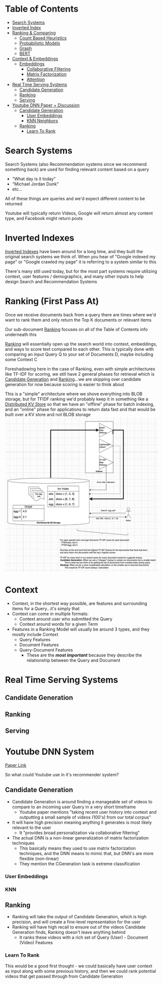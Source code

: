 # Table of Contents
- [Search Systems](#search-systems)
- [Inverted Index](#inverted-indexes)
- [Ranking & Comparing](RANKING.md#ranking-first-pass-at)
    - [Count Based Heuristics](RANKING.md#count-based-heuristics)
    - [Probabilistic Models](RANKING.md#probabilistic-models)
    - [Graph](RANKING.md#graph)
    - [BERT](RANKING.md#bert)
- [Context & Embeddings](#context)
    - [Embeddings](EMBEDDINGS.md#embeddings)
        - [Collaborative Filtering](EMBEDDINGS.md#collaborative-filtering)
        - [Matrix Factorization](EMBEDDINGS.md#matrix-factorization)
        - [Attention](EMBEDDINGS.md#attention)
- [Real Time Serving Systems](#real-time-serving-systems)
    - [Candidate Generation](#candidate-generation)
    - [Ranking](#ranking)
    - [Serving](#serving)
- [Youtube DNN Paper + Discussion](#youtube-dnn-system)
    - [Candidate Generation](#candidate-generation-1)
        - [User Embeddings](#user-embeddings-1)
        - [KNN Neighbors](#knn)
    - [Ranking](#ranking-1)
        - [Learn To Rank](#learn-to-rank)
# Search Systems
Search Systems (also Recommendation systems since we recommend something back) are used for finding relevant content based on a query

- "What day is it today"
- "Michael Jordan Dunk"
- etc...

All of these things are queries and we'd expect different content to be returned

Youtube will typically return Videos, Google will return almost any content type, and Facebook might return posts

# Inverted Indexes
[Inverted Indexes](INVERTED_INDEX.md) have been around for a long time, and they built the original search systems we think of. When you hear of "Google indexed my page" or "Google crawled my page" it is referring to a system similar to this

There's many still used today, but for the most part systems require utilizing context, user features / demographics, and many other inputs to help design Search and Recommendation Systems

# Ranking (First Pass At)
Once we receive documents back from a query there are times where we'd want to rank them and only return the Top K documents or relevant items

Our sub-document [Ranking](RANKING.md) focuses on all of the Table of Contents info underneath this

[Ranking](RANKING.md) will essentially open up the search world into context, embeddings, and ways to score text compared to each other. This is typically done with comparing an input Query Q to your set of Documents D, maybe including some Context C

Foreshadowing here in the case of Ranking, even with simple architectures like TF-IDF for scoring, we still have 2 general phases for retrieval which is [Candidate Generation](#candidate-generation) and [Ranking](RANKING.md)...we are skipping over candidate generation for now because scoring is easier to think about

This is a "simple" architecture where we shove everything into BLOB storage, but for TFIDF ranking we'd probably keep it in something like a [Distributed KV Store](/design_systems/_typical_reusable_resources/_typical_distributed_kv_store/README.md) so that we have an "offline" phase for batch indexing, and an "online" phase for applications to return data fast and that would be built over a KV store and not BLOB storage
![General Architecture of TFIDF](./images/inverted_index_tfidf.png)

# Context
- Context, in the shortest way possible, are features and surrounding items for a Query...it's simply that
- Context can come in multiple formats:
    - Context around user who submitted the Query
    - Context around words for a given Term
- Features in a Ranking Model will usually be around 3 types, and they mostly include Context
    - Query Features
    - Document Features
    - Query-Document Features
        - These are the ***most important*** because they describe the relationship between the Query and Document


# Real Time Serving Systems
## Candidate Generation
## Ranking
## Serving

# Youtube DNN System
[Paper Link](https://static.googleusercontent.com/media/research.google.com/en//pubs/archive/45530.pdf)

So what could Youtube use in it's recommender system?

## Candidate Generation
- Candidate Generation is around finding a manageable set of videos to compare to an incoming user Query in a very short timeframe 
    - Youtube paper mentions "taking recent user history into context and outputting a small sample of videos (100's) from our total corpus"
- It will have high precision meaning anything it generates is most likely relevant to the user
    - It "provides broad personalization via collaborative filtering"
- The actual DNN is a non-linear generalization of matrix factorization techniques
    - This basically means they used to use matrix factorization techniques, and the DNN means to mimic that, but DNN's are more flexible (non-linear)
    - They mention the CGeneration task is extreme classification
### User Embeddings
### KNN

## Ranking
- Ranking will take the output of Candidate Generation, which is high precision, and will create a fine-level representation for the user 
- Ranking will have high recall to ensure out of the videos Candidate Generation finds, Ranking doesn't leave anything behind
    - It ranks these videos with a rich set of Query (User) - Document (Video) Features
### Learn To Rank
This would be a good first thought - we could basically have user context as input along with some previous history, and then we could rank potential videos that get passed through from Candidate Generation